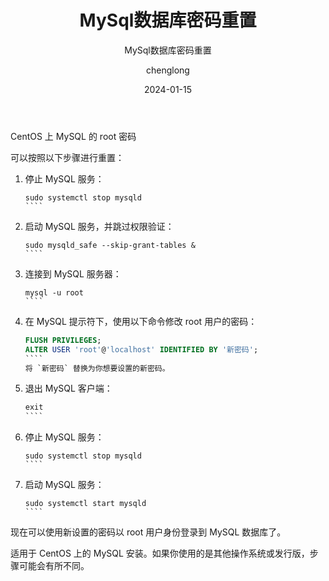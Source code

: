 ﻿---
layout:     post
title:      MySql数据库密码重置
subtitle:   MySql数据库密码重置
date:       2024-01-15
author:     chenglong
header-img: img/post-bg-ios9-web.jpg
catalog: true
tags:

- Mysql
- Os

---

CentOS 上 MySQL 的 root 密码

可以按照以下步骤进行重置：

1. 停止 MySQL 服务：
   `````shell
   sudo systemctl stop mysqld
   ````

2. 启动 MySQL 服务，并跳过权限验证：
   `````shell
   sudo mysqld_safe --skip-grant-tables &
   ````

3. 连接到 MySQL 服务器：
   `````shell
   mysql -u root
   ````

4. 在 MySQL 提示符下，使用以下命令修改 root 用户的密码：
   `````sql
   FLUSH PRIVILEGES;
   ALTER USER 'root'@'localhost' IDENTIFIED BY '新密码';
   ````
   将 `新密码` 替换为你想要设置的新密码。

5. 退出 MySQL 客户端：
   `````sql
   exit
   ````

6. 停止 MySQL 服务：
   `````shell
   sudo systemctl stop mysqld
   ````

7. 启动 MySQL 服务：
   `````shell
   sudo systemctl start mysqld
   ````

现在可以使用新设置的密码以 root 用户身份登录到 MySQL 数据库了。

适用于 CentOS 上的 MySQL 安装。如果你使用的是其他操作系统或发行版，步骤可能会有所不同。